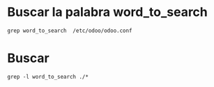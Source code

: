 
# Buscar la palabra word_to_search
```  
grep word_to_search  /etc/odoo/odoo.conf
```  
# Buscar
```  
grep -l word_to_search ./*
```  
